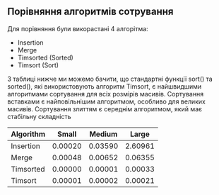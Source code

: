 ## Порівняння алгоритмів сотрування

Для порівняння були викорастані 4 алгорітма:
- Insertion
- Merge
- Timsorted (Sorted)
- Timsort (Sort)

З таблиці нижче ми можемо бачити, що стандартні функції sort() та sorted(), які використовують алгоритм Timsort, є найшвидшими алгоритмами сортування для всіх розмірів масивів. 
Сортування вставками є найповільнішим алгоритмом, особливо для великих масивів. Сортування злиттям є середнім алгоритмом, який має стабільну складність



|     Algorithm       |        Small         |        Medium        |        Large        
|-------------------- | -------------------- | -------------------- | --------------------
|     Insertion       |       0.00020        |       0.03590        |       2.60961       
|       Merge         |       0.00048        |       0.00652        |       0.06355       
|     Timsorted       |       0.00000        |       0.00001        |       0.00033       
|      Timsort        |       0.00001        |       0.00002        |       0.00021 

